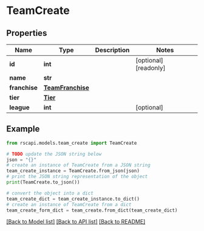 # TeamCreate


## Properties

Name | Type | Description | Notes
------------ | ------------- | ------------- | -------------
**id** | **int** |  | [optional] [readonly] 
**name** | **str** |  | 
**franchise** | [**TeamFranchise**](TeamFranchise.md) |  | 
**tier** | [**Tier**](Tier.md) |  | 
**league** | **int** |  | [optional] 

## Example

```python
from rscapi.models.team_create import TeamCreate

# TODO update the JSON string below
json = "{}"
# create an instance of TeamCreate from a JSON string
team_create_instance = TeamCreate.from_json(json)
# print the JSON string representation of the object
print(TeamCreate.to_json())

# convert the object into a dict
team_create_dict = team_create_instance.to_dict()
# create an instance of TeamCreate from a dict
team_create_form_dict = team_create.from_dict(team_create_dict)
```
[[Back to Model list]](../README.md#documentation-for-models) [[Back to API list]](../README.md#documentation-for-api-endpoints) [[Back to README]](../README.md)


